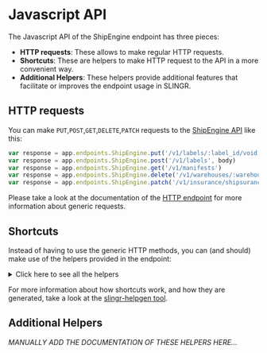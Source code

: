 # Javascript API

The Javascript API of the ShipEngine endpoint has three pieces:

- **HTTP requests**: These allows to make regular HTTP requests.
- **Shortcuts**: These are helpers to make HTTP request to the API in a more convenient way.
- **Additional Helpers**: These helpers provide additional features that facilitate or improves the endpoint usage in SLINGR.

## HTTP requests
You can make `PUT`,`POST`,`GET`,`DELETE`,`PATCH` requests to the [ShipEngine API](API_URL_HERE) like this:
```javascript
var response = app.endpoints.ShipEngine.put('/v1/labels/:label_id/void', body)
var response = app.endpoints.ShipEngine.post('/v1/labels', body)
var response = app.endpoints.ShipEngine.get('/v1/manifests')
var response = app.endpoints.ShipEngine.delete('/v1/warehouses/:warehouseId')
var response = app.endpoints.ShipEngine.patch('/v1/insurance/shipsurance/add_funds', body)
```

Please take a look at the documentation of the [HTTP endpoint](https://github.com/slingr-stack/http-endpoint#javascript-api)
for more information about generic requests.

## Shortcuts

Instead of having to use the generic HTTP methods, you can (and should) make use of the helpers provided in the endpoint:
<details>
    <summary>Click here to see all the helpers</summary>

<br>

* API URL: '/v1/addresses/recognize'
* HTTP Method: 'PUT'
* More info: https://www.shipengine.com/docs/addresses/parse/,
https://shipengine.github.io/shipengine-openapi/#operation/parse_address
```javascript
app.endpoints.ShipEngine.addresses.recognize(body)
```
---
* API URL: '/v1/batches/:batch_id'
* HTTP Method: 'PUT'
* More info: https://shipengine.github.io/shipengine-openapi/#operation/update_batch,
https://shipengine.github.io/shipengine-openapi/#operation/update_batch
```javascript
app.endpoints.ShipEngine.batches.put(batchId, body)
```
---
* API URL: '/v1/connections/carriers/:carrier_name/:id/settings'
* HTTP Method: 'PUT'
* More info: https://www.shipengine.com/docs/reference/carriers/connect/,
https://shipengine.github.io/shipengine-openapi/#operation/update_carrier_settings
```javascript
app.endpoints.ShipEngine.connections.carriers.settings.put(carrierName, id, body)
```
---
* API URL: '/v1/connections/carriers/:carrier_name/:carrier_id'
* HTTP Method: 'PUT'
* More info: https://www.shipengine.com/docs/reference/carriers/update-carrier/
```javascript
app.endpoints.ShipEngine.connections.carriers.put(carrierName, carrierId, body)
```
---
* API URL: '/v1/carriers/:carrier_id/add_funds'
* HTTP Method: 'PUT'
* More info: https://www.shipengine.com/docs/carriers/add-funds/,
https://shipengine.github.io/shipengine-openapi/#operation/add_funds_to_carrier
```javascript
app.endpoints.ShipEngine.carriers.addFunds(carrierId, body)
```
---
* API URL: '/v1/labels/:label_id/void'
* HTTP Method: 'PUT'
* More info: https://www.shipengine.com/docs/labels/voiding/,
https://shipengine.github.io/shipengine-openapi/#operation/void_label
```javascript
app.endpoints.ShipEngine.labels.void(labelId, body)
```
---
* API URL: '/v1/packages/:packageId'
* HTTP Method: 'PUT'
* More info: https://www.shipengine.com/docs/reference/update-custom-package/,
https://shipengine.github.io/shipengine-openapi/#operation/update_package_type
```javascript
app.endpoints.ShipEngine.packages.put(packageId, body)
```
---
* API URL: '/v1/shipments/recognize'
* HTTP Method: 'PUT'
* More info: https://shipengine.github.io/shipengine-openapi/#operation/parse_shipment
```javascript
app.endpoints.ShipEngine.shipments.recognize.put(body)
```
---
* API URL: '/v1/shipments/:shipment_id'
* HTTP Method: 'PUT'
* More info: https://www.shipengine.com/docs/reference/update-shipment/,
https://shipengine.github.io/shipengine-openapi/#operation/update_shipment
```javascript
app.endpoints.ShipEngine.shipments.put(shipmentId, body)
```
---
* API URL: '/v1/shipments/:shipment_id/cancel'
* HTTP Method: 'PUT'
* More info: https://shipengine.github.io/shipengine-openapi/#operation/cancel_shipments
```javascript
app.endpoints.ShipEngine.shipments.cancel.put(shipmentId, body)
```
---
* API URL: '/v1/tags/:tag_name/:new_tag_name'
* HTTP Method: 'PUT'
* More info: https://www.shipengine.com/docs/reference/rename-tag/,
https://shipengine.github.io/shipengine-openapi/#operation/rename_tag
```javascript
app.endpoints.ShipEngine.tags.put(tagName, newTagName, body)
```
---
* API URL: '/v1/warehouses/:warehouseId'
* HTTP Method: 'PUT'
* More info: https://www.shipengine.com/docs/reference/update-warehouse/,
https://shipengine.github.io/shipengine-openapi/#operation/update_warehouse
```javascript
app.endpoints.ShipEngine.warehouses.put(warehouseId, body)
```
---
* API URL: '/v1/environment/webhooks/:webhook_id'
* HTTP Method: 'PUT'
* More info: https://shipengine.github.io/shipengine-openapi/#operation/update_webhook
```javascript
app.endpoints.ShipEngine.environment.webhooks.put(webhookId, body)
```
---
* API URL: '/v-beta/ltl/connections/:carrier_code/:carrier_id'
* HTTP Method: 'PUT'
* More info: https://www.shipengine.com/docs/ltl/connect-carrier/
```javascript
app.endpoints.ShipEngine.beta.ltl.connections.put(carrierCode, carrierId, body)
```
---
* API URL: '/v1/addresses/validate'
* HTTP Method: 'POST'
* More info: https://www.shipengine.com/docs/addresses/validation/,
https://shipengine.github.io/shipengine-openapi/#operation/validate_address
```javascript
app.endpoints.ShipEngine.addresses.validate(body)
```
---
* API URL: '/v1/batches'
* HTTP Method: 'POST'
* More info: https://www.shipengine.com/docs/reference/create-batch/
```javascript
app.endpoints.ShipEngine.batches.post(body)
```
---
* API URL: '/v1/batches/:batch_id/add'
* HTTP Method: 'POST'
* More info: https://www.shipengine.com/docs/reference/add-to-batch/,
https://shipengine.github.io/shipengine-openapi/#operation/add_to_batch
```javascript
app.endpoints.ShipEngine.batches.add(batchId, body)
```
---
* API URL: '/v1/batches/:batch_id/process/labels'
* HTTP Method: 'POST'
* More info: https://www.shipengine.com/docs/reference/process-batch/,
https://shipengine.github.io/shipengine-openapi/#operation/process_batch
```javascript
app.endpoints.ShipEngine.batches.process.labels(batchId, body)
```
---
* API URL: '/v1/batches/:batch_id/remove'
* HTTP Method: 'POST'
* More info: https://www.shipengine.com/docs/reference/remove-from-batch/,
https://shipengine.github.io/shipengine-openapi/#operation/remove_from_batch
```javascript
app.endpoints.ShipEngine.batches.remove(batchId, body)
```
---
* API URL: '/v1/connections/carriers/:carrier_name'
* HTTP Method: 'POST'
* More info: https://www.shipengine.com/docs/reference/carriers/connect/,
https://shipengine.github.io/shipengine-openapi/#operation/connect_carrier
```javascript
app.endpoints.ShipEngine.connections.carriers.post(carrierName, body)
```
---
* API URL: '/v1/connections/insurance/shipsurance'
* HTTP Method: 'POST'
* More info: https://shipengine.github.io/shipengine-openapi/#operation/connect_insurer
```javascript
app.endpoints.ShipEngine.connections.insurance.shipsurance.connect(body)
```
---
* API URL: '/v1/labels'
* HTTP Method: 'POST'
* More info: https://www.shipengine.com/docs/labels/create-a-label/,
https://shipengine.github.io/shipengine-openapi/#operation/create_label
```javascript
app.endpoints.ShipEngine.labels.post(body)
```
---
* API URL: '/v1/labels/rates/:rateId'
* HTTP Method: 'POST'
* More info: https://www.shipengine.com/docs/labels/create-from-rate/,
https://shipengine.github.io/shipengine-openapi/#operation/create_label_from_rate
```javascript
app.endpoints.ShipEngine.labels.rates(rateId, body)
```
---
* API URL: '/v1/labels/shipment/:shipmentId'
* HTTP Method: 'POST'
* More info: https://www.shipengine.com/docs/labels/create-from-shipment/,
https://shipengine.github.io/shipengine-openapi/#operation/create_label_from_shipment
```javascript
app.endpoints.ShipEngine.labels.shipment.post(shipmentId, body)
```
---
* API URL: '/v1/labels/:label_id/return'
* HTTP Method: 'POST'
* More info: https://www.shipengine.com/docs/shipping/returns/,
https://shipengine.github.io/shipengine-openapi/#operation/create_return_label
```javascript
app.endpoints.ShipEngine.labels.return.post(labelId, body)
```
---
* API URL: '/v1/manifests'
* HTTP Method: 'POST'
* More info: https://www.shipengine.com/docs/reference/create-manifest/,
https://shipengine.github.io/shipengine-openapi/#operation/create_manifest
```javascript
app.endpoints.ShipEngine.manifests.post(body)
```
---
* API URL: '/v1/packages'
* HTTP Method: 'POST'
* More info: https://shipengine.github.io/shipengine-openapi/#operation/create_package_type
```javascript
app.endpoints.ShipEngine.packages.post(body)
```
---
* API URL: '/v1/rates'
* HTTP Method: 'POST'
* More info: https://www.shipengine.com/docs/rates/,
https://shipengine.github.io/shipengine-openapi/#operation/calculate_rates
```javascript
app.endpoints.ShipEngine.rates.post(body)
```
---
* API URL: '/v1/rates/bulk'
* HTTP Method: 'POST'
* More info: https://www.shipengine.com/docs/rates/multiple-shipments/,
https://shipengine.github.io/shipengine-openapi/#operation/compare_bulk_rates
```javascript
app.endpoints.ShipEngine.rates.bulk.post(body)
```
---
* API URL: '/v1/rates/estimate'
* HTTP Method: 'POST'
* More info: https://www.shipengine.com/docs/rates/estimate/,
https://shipengine.github.io/shipengine-openapi/#operation/estimate_rates
```javascript
app.endpoints.ShipEngine.rates.estimate(body)
```
---
* API URL: '/v1/shipments'
* HTTP Method: 'POST'
* More info: https://www.shipengine.com/docs/shipping/create-a-shipment/,
https://www.shipengine.com/docs/reference/create-shipments/,
https://shipengine.github.io/shipengine-openapi/#operation/create_shipments
```javascript
app.endpoints.ShipEngine.shipments.post(body)
```
---
* API URL: '/v1/shipments/:shipment_id/tags/:tag_name'
* HTTP Method: 'POST'
* More info: https://www.shipengine.com/docs/reference/tag-shipment/,
https://shipengine.github.io/shipengine-openapi/#operation/tag_shipment
```javascript
app.endpoints.ShipEngine.shipments.tags.post(shipmentId, tagName, body)
```
---
* API URL: '/v1/tags/:tag_name'
* HTTP Method: 'POST'
* More info: https://www.shipengine.com/docs/reference/create-tag/,
https://shipengine.github.io/shipengine-openapi/#operation/create_tag
```javascript
app.endpoints.ShipEngine.tags.post(tagName, body)
```
---
* API URL: '/v1/tracking/start'
* HTTP Method: 'POST'
* More info: https://www.shipengine.com/docs/reference/start-tracking/,
https://shipengine.github.io/shipengine-openapi/#operation/start_tracking
```javascript
app.endpoints.ShipEngine.tracking.start(body)
```
---
* API URL: '/v1/tracking/stop'
* HTTP Method: 'POST'
* More info: https://www.shipengine.com/docs/reference/stop-tracking/,
https://shipengine.github.io/shipengine-openapi/#operation/stop_tracking
```javascript
app.endpoints.ShipEngine.tracking.stop(body)
```
---
* API URL: '/v1/warehouses'
* HTTP Method: 'POST'
* More info: https://www.shipengine.com/docs/reference/create-warehouse/,
https://shipengine.github.io/shipengine-openapi/#operation/create_warehouse
```javascript
app.endpoints.ShipEngine.warehouses.post(body)
```
---
* API URL: '/v1/environment/webhooks'
* HTTP Method: 'POST'
* More info: https://shipengine.github.io/shipengine-openapi/#operation/create_webhook
```javascript
app.endpoints.ShipEngine.environment.webhooks.post(body)
```
---
* API URL: '/v1/pickups'
* HTTP Method: 'POST'
* More info: https://www.shipengine.com/docs/shipping/pickups
```javascript
app.endpoints.ShipEngine.pickups.post(body)
```
---
* API URL: '/v-beta/ltl/connections/:carrier_code'
* HTTP Method: 'POST'
* More info: https://www.shipengine.com/docs/ltl/connect-carrier/
```javascript
app.endpoints.ShipEngine.beta.ltl.connections.post(carrierCode, body)
```
---
* API URL: '/v-beta/ltl/spot-quotes/:carrier_id'
* HTTP Method: 'POST'
* More info: https://www.shipengine.com/docs/ltl/spot-quote/
```javascript
app.endpoints.ShipEngine.beta.ltl.spotQuotes.post(carrierId, body)
```
---
* API URL: '/v-beta/ltl/pickups/:carrier_id'
* HTTP Method: 'POST'
* More info: https://www.shipengine.com/docs/ltl/pickups/
```javascript
app.endpoints.ShipEngine.beta.ltl.pickups.post(carrierId, body)
```
---
* API URL: '/v-beta/ltl/quotes/:quote_id/pickup'
* HTTP Method: 'POST'
* More info: https://www.shipengine.com/docs/ltl/pickups-quote-id/
```javascript
app.endpoints.ShipEngine.beta.ltl.quotes.pickup.post(quoteId, body)
```
---
* API URL: '/v-beta/ltl/pickups/:pickup_id/bill_of_lading'
* HTTP Method: 'POST'
* More info: https://www.shipengine.com/docs/ltl/bol-pickup-id/
```javascript
app.endpoints.ShipEngine.beta.ltl.pickups.billOfLading.createFromPickup(pickupId, body)
```
---
* API URL: '/v-beta/ltl/pickups/:quote_id/bill_of_lading'
* HTTP Method: 'POST'
* More info: https://www.shipengine.com/docs/ltl/bol-quote-id/
```javascript
app.endpoints.ShipEngine.beta.ltl.pickups.billOfLading.createFromQuote(quoteId, body)
```
---
* API URL: '/v-beta/labels/sales_order/:sales_order_id'
* HTTP Method: 'POST'
* More info: https://www.shipengine.com/docs/orders/create-a-label/
```javascript
app.endpoints.ShipEngine.beta.labels.salesOrder.post(salesOrderId, body)
```
---
* API URL: '/v-beta/tracking_page'
* HTTP Method: 'POST'
* More info: https://www.shipengine.com/docs/tracking/create-branded-tracking-page/
```javascript
app.endpoints.ShipEngine.beta.trackingPage.post(body)
```
---
* API URL: '/v1/batches'
* HTTP Method: 'GET'
* More info: https://www.shipengine.com/docs/reference/list-batches/,
https://shipengine.github.io/shipengine-openapi/#operation/list_batches
```javascript
app.endpoints.ShipEngine.batches.list()
```
---
* API URL: '/v1/batches/external_batch_id/:external_batch_id'
* HTTP Method: 'GET'
* More info: https://www.shipengine.com/docs/reference/get-batch-by-external-batch-id/,
https://shipengine.github.io/shipengine-openapi/#operation/get_batch_by_external_id
```javascript
app.endpoints.ShipEngine.batches.externalBatchId.get(externalBatchId)
```
---
* API URL: '/v1/batches/:batch_id'
* HTTP Method: 'GET'
* More info: https://www.shipengine.com/docs/reference/get-batch-by-id/,
https://shipengine.github.io/shipengine-openapi/#operation/get_batch_by_id
```javascript
app.endpoints.ShipEngine.batches.get(batchId)
```
---
* API URL: '/v1/batches/:batch_id/errors'
* HTTP Method: 'GET'
* More info: https://www.shipengine.com/docs/reference/list-batch-errors/,
https://shipengine.github.io/shipengine-openapi/#operation/list_batch_errors
```javascript
app.endpoints.ShipEngine.batches.errors.list(batchId)
```
---
* API URL: '/v1/connections/carriers/:carrier_name/:id/settings'
* HTTP Method: 'GET'
* More info: https://www.shipengine.com/docs/reference/carriers/connect/,
https://shipengine.github.io/shipengine-openapi/#operation/get_carrier_settings
```javascript
app.endpoints.ShipEngine.connections.carriers.settings.get(carrierName, id)
```
---
* API URL: '/v1/carriers'
* HTTP Method: 'GET'
* More info: https://www.shipengine.com/docs/reference/list-carriers/,
https://shipengine.github.io/shipengine-openapi/#operation/list_carriers
```javascript
app.endpoints.ShipEngine.carriers.list()
```
---
* API URL: '/v1/carriers/:carrier_id'
* HTTP Method: 'GET'
* More info: https://www.shipengine.com/docs/reference/get-carrier-by-id/,
https://shipengine.github.io/shipengine-openapi/#operation/get_carrier_by_id
```javascript
app.endpoints.ShipEngine.carriers.get(carrierId)
```
---
* API URL: '/v1/carriers/:carrier_id/options'
* HTTP Method: 'GET'
* More info: https://www.shipengine.com/docs/reference/list-carrier-options/,
https://shipengine.github.io/shipengine-openapi/#operation/get_carrier_options
```javascript
app.endpoints.ShipEngine.carriers.options.get(carrierId)
```
---
* API URL: '/v1/carriers/:carrier_id/packages'
* HTTP Method: 'GET'
* More info: https://www.shipengine.com/docs/reference/list-carrier-packages/,
https://shipengine.github.io/shipengine-openapi/#operation/list_carrier_package_types
```javascript
app.endpoints.ShipEngine.carriers.packages.get(carrierId)
```
---
* API URL: '/v1/carriers/:carrier_id/services'
* HTTP Method: 'GET'
* More info: https://www.shipengine.com/docs/reference/list-carrier-services/
```javascript
app.endpoints.ShipEngine.carriers.services.list(carrierId)
```
---
* API URL: '/v1/downloads/:dir/:subdir/:filename'
* HTTP Method: 'GET'
* More info: https://shipengine.github.io/shipengine-openapi/#operation/download_file
```javascript
app.endpoints.ShipEngine.downloads.get(dir, subdir, filename)
```
---
* API URL: '/v1/insurance/shipsurance/balance'
* HTTP Method: 'GET'
* More info: https://www.shipengine.com/docs/shipping/insurance/#check-your-insurance-balance,
https://shipengine.github.io/shipengine-openapi/#operation/get_insurance_balance
```javascript
app.endpoints.ShipEngine.insurance.shipsurance.balance.get()
```
---
* API URL: '/v1/labels'
* HTTP Method: 'GET'
* More info: https://www.shipengine.com/docs/reference/list-labels/,
https://shipengine.github.io/shipengine-openapi/#operation/list_labels
```javascript
app.endpoints.ShipEngine.labels.list()
```
---
* API URL: '/v1/labels/external_shipment_id/:external_shipment_id'
* HTTP Method: 'GET'
* More info: https://shipengine.github.io/shipengine-openapi/#operation/get_label_by_external_shipment_id
```javascript
app.endpoints.ShipEngine.labels.externalShipmentId.get(externalShipmentId)
```
---
* API URL: '/v1/labels/:label_id'
* HTTP Method: 'GET'
* More info: https://shipengine.github.io/shipengine-openapi/#operation/get_label_by_id
```javascript
app.endpoints.ShipEngine.labels.get(labelId)
```
---
* API URL: '/v1/labels/:label_id/track'
* HTTP Method: 'GET'
* More info: https://www.shipengine.com/docs/tracking/track-by-label-id/,
https://shipengine.github.io/shipengine-openapi/#operation/get_tracking_log_from_label
```javascript
app.endpoints.ShipEngine.labels.track(labelId)
```
---
* API URL: '/v1/manifests'
* HTTP Method: 'GET'
* More info: https://www.shipengine.com/docs/reference/list-manifests/,
https://shipengine.github.io/shipengine-openapi/#operation/list_manifests
```javascript
app.endpoints.ShipEngine.manifests.list()
```
---
* API URL: '/v1/manifests/:manifest_id'
* HTTP Method: 'GET'
* More info: https://www.shipengine.com/docs/reference/get-manifest-by-id/,
https://shipengine.github.io/shipengine-openapi/#operation/get_manifest_by_id
```javascript
app.endpoints.ShipEngine.manifests.get(manifestId)
```
---
* API URL: '/v1/packages'
* HTTP Method: 'GET'
* More info: https://shipengine.github.io/shipengine-openapi/#operation/list_package_types
```javascript
app.endpoints.ShipEngine.packages.list()
```
---
* API URL: '/v1/packages/:packageId'
* HTTP Method: 'GET'
* More info: https://www.shipengine.com/docs/reference/get-package-by-id/,
https://shipengine.github.io/shipengine-openapi/#operation/get_package_type_by_id
```javascript
app.endpoints.ShipEngine.packages.get(packageId)
```
---
* API URL: '/v1/rates/:rate_id'
* HTTP Method: 'GET'
* More info: https://shipengine.github.io/shipengine-openapi/#operation/get_rate_by_id
```javascript
app.endpoints.ShipEngine.rates.get(rateId)
```
---
* API URL: '/v1/shipments'
* HTTP Method: 'GET'
* More info: https://www.shipengine.com/docs/reference/list-shipments/,
https://shipengine.github.io/shipengine-openapi/#operation/list_shipments
```javascript
app.endpoints.ShipEngine.shipments.list()
```
---
* API URL: '/v1/shipments/external_shipment_id/:external_shipment_id'
* HTTP Method: 'GET'
* More info: https://shipengine.github.io/shipengine-openapi/#operation/get_shipment_by_external_id
```javascript
app.endpoints.ShipEngine.shipments.externalShipmentId.get(externalShipmentId)
```
---
* API URL: '/v1/shipments/:shipmentId'
* HTTP Method: 'GET'
* More info: https://www.shipengine.com/docs/reference/get-shipment-by-id/,
https://shipengine.github.io/shipengine-openapi/#operation/get_shipment_by_id
```javascript
app.endpoints.ShipEngine.shipments.get(shipmentId)
```
---
* API URL: '/v1/shipments/:shipment_id/rates'
* HTTP Method: 'GET'
* More info: https://www.shipengine.com/docs/rates/get-shipment-rates/,
https://shipengine.github.io/shipengine-openapi/#operation/list_shipment_rates
```javascript
app.endpoints.ShipEngine.shipments.rates.get(shipmentId)
```
---
* API URL: '/v1/tags'
* HTTP Method: 'GET'
* More info: https://www.shipengine.com/docs/reference/list-tags/,
https://shipengine.github.io/shipengine-openapi/#operation/list_tags
```javascript
app.endpoints.ShipEngine.tags.list()
```
---
* API URL: '/v1/tracking'
* HTTP Method: 'GET'
* More info: https://www.shipengine.com/docs/tracking/,
https://shipengine.github.io/shipengine-openapi/#tag/tracking
```javascript
app.endpoints.ShipEngine.tracking.get()
```
---
* API URL: '/v1/warehouses'
* HTTP Method: 'GET'
* More info: https://www.shipengine.com/docs/reference/list-warehouses/,
https://shipengine.github.io/shipengine-openapi/#operation/list_warehouses
```javascript
app.endpoints.ShipEngine.warehouses.list()
```
---
* API URL: '/v1/warehouses/:warehouseId'
* HTTP Method: 'GET'
* More info: https://www.shipengine.com/docs/reference/get-warehouse-by-id/,
https://shipengine.github.io/shipengine-openapi/#operation/get_warehouse_by_id
```javascript
app.endpoints.ShipEngine.warehouses.get(warehouseId)
```
---
* API URL: '/v1/environment/webhooks'
* HTTP Method: 'GET'
* More info: https://www.shipengine.com/docs/reference/list-webhooks/,
https://shipengine.github.io/shipengine-openapi/#operation/list_webhooks
```javascript
app.endpoints.ShipEngine.environment.webhooks.list()
```
---
* API URL: '/v1/environment/webhooks/:webhook_id'
* HTTP Method: 'GET'
* More info: https://www.shipengine.com/docs/reference/list-webhooks/,
https://shipengine.github.io/shipengine-openapi/#operation/get_webhook_by_id
```javascript
app.endpoints.ShipEngine.environment.webhooks.get(webhookId)
```
---
* API URL: '/v1/pickups'
* HTTP Method: 'GET'
* More info: https://www.shipengine.com/docs/shipping/pickups
```javascript
app.endpoints.ShipEngine.pickups.list()
```
---
* API URL: '/v1/pickups/:pickup_id'
* HTTP Method: 'GET'
* More info: https://www.shipengine.com/docs/shipping/pickups
```javascript
app.endpoints.ShipEngine.pickups.get(pickupId)
```
---
* API URL: '/v-beta/ltl/carriers'
* HTTP Method: 'GET'
* More info: https://www.shipengine.com/docs/ltl/list-carriers/
```javascript
app.endpoints.ShipEngine.beta.ltl.carriers.list()
```
---
* API URL: '/v-beta/ltl/carriers/:carrier_code/features'
* HTTP Method: 'GET'
* More info: https://www.shipengine.com/docs/ltl/list-carrier-features/
```javascript
app.endpoints.ShipEngine.beta.ltl.carriers.features.get(carrierCode)
```
---
* API URL: '/v-beta/ltl/carriers/:carrier_id/documents/:pro_number'
* HTTP Method: 'GET'
* More info: https://www.shipengine.com/docs/ltl/list-carrier-documents/
```javascript
app.endpoints.ShipEngine.beta.ltl.carriers.documents.get(carrierId, proNumber)
```
---
* API URL: '/v-beta/ltl/v1/carriers/:carrier_id/options'
* HTTP Method: 'GET'
* More info: https://www.shipengine.com/docs/ltl/list-accessorial-services/
```javascript
app.endpoints.ShipEngine.beta.ltl.carriers.options.get(carrierId)
```
---
* API URL: '/v-beta/ltl/v1/carriers/:carrier_id/packages'
* HTTP Method: 'GET'
* More info: https://www.shipengine.com/docs/ltl/list-container-types/
```javascript
app.endpoints.ShipEngine.beta.ltl.carriers.packages.get(carrierId)
```
---
* API URL: '/v-beta/ltl/v1/carriers/:carrier_id/services'
* HTTP Method: 'GET'
* More info: https://www.shipengine.com/docs/ltl/list-service-levels/,
https://shipengine.github.io/shipengine-openapi/#operation/list_carrier_services
```javascript
app.endpoints.ShipEngine.beta.ltl.carriers.services.get(carrierId)
```
---
* API URL: '/v-beta/ltl/quotes/:carrier_id'
* HTTP Method: 'GET'
* More info: https://www.shipengine.com/docs/ltl/quote/
```javascript
app.endpoints.ShipEngine.beta.ltl.quotes.get(carrierId)
```
---
* API URL: '/v-beta/ltl/tracking'
* HTTP Method: 'GET'
* More info: https://www.shipengine.com/docs/ltl/tracking/
```javascript
app.endpoints.ShipEngine.beta.ltl.tracking.get()
```
---
* API URL: '/v-beta/ltl/carriers/:carrier_id'
* HTTP Method: 'GET'
* More info: https://www.shipengine.com/docs/ltl/get-a-single-carrier/
```javascript
app.endpoints.ShipEngine.beta.ltl.carriers.get(carrierId)
```
---
* API URL: '/v-beta/ltl/v1/carriers/:carrier_code/credential_requirements'
* HTTP Method: 'GET'
* More info: https://www.shipengine.com/docs/ltl/get-credential-requirements/
```javascript
app.endpoints.ShipEngine.beta.ltl.carriers.credentialRequirements.get(carrierCode)
```
---
* API URL: '/v1/batches/:batch_id'
* HTTP Method: 'DELETE'
* More info: https://www.shipengine.com/docs/reference/archive-batch/,
https://shipengine.github.io/shipengine-openapi/#operation/delete_batch
```javascript
app.endpoints.ShipEngine.batches.delete(batchId)
```
---
* API URL: '/v1/connections/carriers/:carrier_name/:id'
* HTTP Method: 'DELETE'
* More info: https://www.shipengine.com/docs/reference/carriers/connect/,
https://shipengine.github.io/shipengine-openapi/#operation/disconnect_carrier
```javascript
app.endpoints.ShipEngine.connections.carriers.delete(carrierName, id)
```
---
* API URL: '/v1/connections/insurance/shipsurance'
* HTTP Method: 'DELETE'
* More info: https://www.shipengine.com/docs/shipping/insurance/#adding-insurance-funds,
https://shipengine.github.io/shipengine-openapi/#operation/disconnect_insurer
```javascript
app.endpoints.ShipEngine.connections.insurance.shipsurance.disconnect()
```
---
* API URL: '/v1/packages/:packageId'
* HTTP Method: 'DELETE'
* More info: https://shipengine.github.io/shipengine-openapi/#operation/delete_package_type
```javascript
app.endpoints.ShipEngine.packages.delete(packageId)
```
---
* API URL: '/v1/shipments/:shipment_id/tags/:tag_name'
* HTTP Method: 'DELETE'
* More info: https://shipengine.github.io/shipengine-openapi/#operation/untag_shipment,
https://www.shipengine.com/docs/reference/remove-tag-from-shipment/
```javascript
app.endpoints.ShipEngine.shipments.tags.delete(shipmentId, tagName)
```
---
* API URL: '/v1/tags/:tag_name'
* HTTP Method: 'DELETE'
* More info: https://www.shipengine.com/docs/reference/delete-tag/,
https://shipengine.github.io/shipengine-openapi/#operation/delete_tag
```javascript
app.endpoints.ShipEngine.tags.delete(tagName)
```
---
* API URL: '/v1/warehouses/:warehouseId'
* HTTP Method: 'DELETE'
* More info: https://www.shipengine.com/docs/reference/delete-warehouse/,
https://shipengine.github.io/shipengine-openapi/#operation/delete_warehouse
```javascript
app.endpoints.ShipEngine.warehouses.delete(warehouseId)
```
---
* API URL: '/v1/environment/webhooks/:webhook_id'
* HTTP Method: 'DELETE'
* More info: https://www.shipengine.com/docs/reference/delete-webhook/,
https://shipengine.github.io/shipengine-openapi/#operation/delete_webhook
```javascript
app.endpoints.ShipEngine.environment.webhooks.delete(webhookId)
```
---
* API URL: '/v1/pickups/:pickup_id'
* HTTP Method: 'DELETE'
* More info: https://www.shipengine.com/docs/shipping/pickups
```javascript
app.endpoints.ShipEngine.pickups.cancel(pickupId)
```
---
* API URL: '/v1/insurance/shipsurance/add_funds'
* HTTP Method: 'PATCH'
* More info: https://www.shipengine.com/docs/shipping/insurance/#adding-insurance-funds
```javascript
app.endpoints.ShipEngine.insurance.shipsurance.addFunds(body)
```
---

</details>

For more information about how shortcuts work, and how they are generated, take a look at the [slingr-helpgen tool](https://github.com/slingr-stack/slingr-helpgen).

## Additional Helpers
*MANUALLY ADD THE DOCUMENTATION OF THESE HELPERS HERE...*